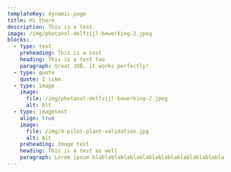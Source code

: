 ```yaml
---
templateKey: dynamic-page
title: Hi there
description: This is a test.
image: /img/photanol-delfzijl-bewerking-2.jpeg
blocks:
  - type: text
    preheading: This is a test
    heading: This is a test too
    paragraph: Great JOB, it works perfectly!
  - type: quote
    quote: I like.
  - type: image
    image:
      file: /img/photanol-delfzijl-bewerking-2.jpeg
      alt: Alt
  - type: imagetext
    align: true
    image:
      file: /img/4-pilot-plant-validation.jpg
      alt: Alt
    preheading: Image test
    heading: This is a test as well
    paragraph: Lorem ipsum blablablablablablablablablablablablablabla
---
```

